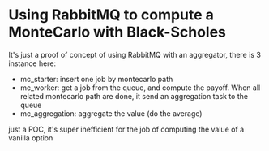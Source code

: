 # Using RabbitMQ to compute a MonteCarlo with Black-Scholes

It's just a proof of concept of using RabbitMQ with an aggregator, there is 3 instance here:
- mc_starter: insert one job by montecarlo path
- mc_worker: get a job from the queue, and compute the payoff. When all related montecarlo path are done, it send an aggregation task to the queue
- mc_aggregation: aggregate the value (do the average)

just a POC, it's super inefficient for the job of computing the value of a vanilla option
